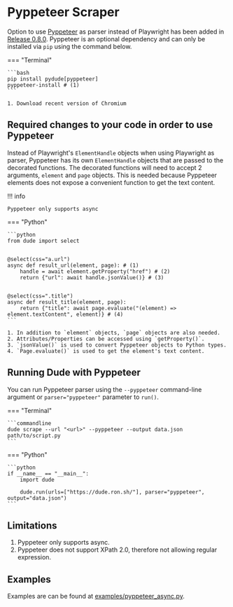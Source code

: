 # Pyppeteer Scraper

Option to use [Pyppeteer](https://github.com/pyppeteer/pyppeteer) as parser instead of Playwright has been added in [Release 0.8.0](https://github.com/roniemartinez/dude/releases/tag/0.8.0).
Pyppeteer is an optional dependency and can only be installed via `pip` using the command below.

=== "Terminal"

    ```bash
    pip install pydude[pyppeteer]
    pyppeteer-install # (1)
    ```

    1. Download recent version of Chromium

## Required changes to your code in order to use Pyppeteer

Instead of Playwright's `ElementHandle` objects when using Playwright as parser, Pyppeteer has its own `ElementHandle` objects that are passed to the decorated functions.
The decorated functions will need to accept 2 arguments, `element` and `page` objects. 
This is needed because Pyppeteer elements does not expose a convenient function to get the text content.

!!! info

    Pyppeteer only supports async

=== "Python"

    ```python
    from dude import select


    @select(css="a.url")
    async def result_url(element, page): # (1)
        handle = await element.getProperty("href") # (2)
        return {"url": await handle.jsonValue()} # (3)
    
    
    @select(css=".title")
    async def result_title(element, page):
        return {"title": await page.evaluate("(element) => element.textContent", element)} # (4)
    ```

    1. In addition to `element` objects, `page` objects are also needed.
    2. Attributes/Properties can be accessed using `getProperty()`.
    3. `jsonValue()` is used to convert Pyppeteer objects to Python types.
    4. `Page.evaluate()` is used to get the element's text content.

## Running Dude with Pyppeteer 

You can run Pyppeteer parser using the `--pyppeteer` command-line argument or `parser="pyppeteer"` parameter to `run()`.

=== "Terminal"

    ```commandline
    dude scrape --url "<url>" --pyppeteer --output data.json path/to/script.py
    ```

=== "Python"

    ```python
    if __name__ == "__main__":
        import dude

        dude.run(urls=["https://dude.ron.sh/"], parser="pyppeteer", output="data.json")
    ```

## Limitations

1. Pyppeteer only supports async.
2. Pyppeteer does not support XPath 2.0, therefore not allowing regular expression.

## Examples

Examples are can be found at [examples/pyppeteer_async.py](https://github.com/roniemartinez/dude/tree/master/examples/pyppeteer_async.py).
